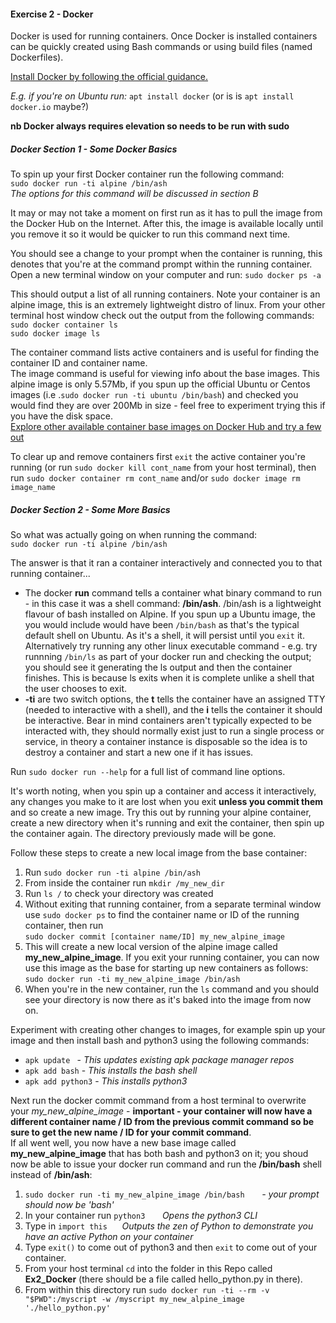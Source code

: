 #### Exercise 2 - Docker

Docker is used for running containers. Once Docker is installed containers can be quickly created using Bash commands or using build files (named Dockerfiles).

[Install Docker by following the official guidance.](https://docs.docker.com/get-started/)  

*E.g. if you're on Ubuntu run:*
`apt install docker` (or is is `apt install docker.io` maybe?)

**nb Docker always requires elevation so needs to be run with sudo**

##### Docker Section 1 - Some  Docker Basics
To spin up your first Docker container run the following command: </br>
`sudo docker run -ti alpine /bin/ash`<br>
*The options for this command will be discussed in section B*

It may or may not take a moment on first run as it has to pull the image from the Docker Hub on the Internet. After this, the image is available locally until you remove it so it would be quicker to run this command next time.

You should see a change to your prompt when the container is running, this denotes that you're at the command prompt within the running container. Open a new terminal window on your computer and run:
`sudo docker ps -a`


This should output a list of all running containers. Note your container is an alpine image, this is an extremely lightweight distro of linux. From your other terminal host window check out the output from the following commands:<br>
`sudo docker container ls`<br>
`sudo docker image ls`<br>

The container command lists active containers and is useful for finding the container ID and container name. <br>
The image command is useful for viewing info about the base images. This alpine image is only 5.57Mb, if you spun up the official Ubuntu or Centos images (i.e .`sudo docker run -ti ubuntu /bin/bash`) and checked you would find they are over 200Mb in size - feel free to experiment trying this if you have the disk space. <br>
[Explore other available container base images on Docker Hub and try a few out](https://hub.docker.com/search?q=&type=image)

To clear up and remove containers first `exit` the active container you're running (or run `sudo docker kill cont_name` from your host terminal), then run `sudo docker container rm cont_name` and/or `sudo docker image rm image_name`

#####  Docker Section 2 - Some More Basics
So what was actually going on when running the command:</br>
`sudo docker run -ti alpine /bin/ash`<br>

The answer is that it ran a container interactively and connected you to that running container...
* The docker **run** command tells a container what binary command to run - in this case it was a shell command: **/bin/ash**. /bin/ash is a lightweight flavour of bash installed on Alpine. If you spun up a Ubuntu image, the  you would include would have been `/bin/bash` as that's the typical default shell on Ubuntu. As it's a shell, it will persist until you `exit` it. Alternatively try running any other linux executable command - e.g. try runnning `/bin/ls` as part of your docker run and checking the output; you should see it generating the ls output and then the container finishes. This is because ls exits when it is complete unlike a shell that the user chooses to exit.
* **-ti** are two switch options, the **t** tells the container have an assigned TTY (needed to interactive with a shell), and the **i** tells the container it should be interactive. Bear in mind containers aren't typically expected to be interacted with, they should normally exist just to run a single process or service, in theory a container instance is disposable so the idea is to destroy a container and start a new one if it has issues.

Run `sudo docker run --help` for a full list of command line options.

It's worth noting, when you spin up a container and access it interactively, any changes you make to it are lost when you exit **unless you commit them** and so create a new image. Try this out by running your alpine container, create a new directory when it's running and exit the container, then spin up the container again. The directory previously made will be gone.

Follow these steps to create a new local image from the base container:
1. Run `sudo docker run -ti alpine /bin/ash`
2. From inside the container run `mkdir /my_new_dir`
3. Run `ls /` to check your directory was created
4. Without exiting that running container, from a separate terminal window use `sudo docker ps` to find the container name or ID of the running container, then run<br> `sudo docker commit [container name/ID] my_new_alpine_image`
5. This will create a new local version of the alpine image called **my_new_alpine_image**.  If you exit your running container, you can now use this image as the base for starting up new containers as follows: `sudo docker run -ti my_new_alpine_image /bin/ash`
6. When you're in the new container, run the `ls` command and you should see your directory is now there as it's baked into the image from now on.

Experiment with creating other changes to images, for example spin up your image and then install bash and python3 using the following commands:
* `apk update `  -  *This updates existing apk package manager repos*
* `apk add bash` - *This installs the bash shell*
* `apk add python3` -  *This installs python3*

Next run the docker commit command from a host terminal to overwrite your *my_new_alpine_image* - **important - your container will now have a different container name / ID from the previous commit command so be sure to get the new name / ID for your commit command**.<br>
If all went well, you now have a new base image called **my_new_alpine_image** that has both bash and python3 on it; you shoud now be able to issue your docker run command and run the **/bin/bash** shell instead of **/bin/ash**:<br>
1. `sudo docker run -ti my_new_alpine_image /bin/bash`  &nbsp;&nbsp;&nbsp;&nbsp;&nbsp; *- your prompt should now be 'bash'*
2. In your container run `python3` &nbsp;&nbsp;&nbsp;&nbsp;&nbsp; *Opens the python3 CLI*
3. Type in `import this`&nbsp;&nbsp;&nbsp;&nbsp;&nbsp; *Outputs the zen of Python to demonstrate you have an active Python on your container*
4. Type `exit()` to come out of python3 and then `exit` to come out of your container.
5. From your host terminal `cd` into the folder in this Repo called **Ex2_Docker** (there should be a file called hello_python.py in there).
5. From within this directory run `sudo docker run -ti --rm -v "$PWD":/myscript -w /myscript my_new_alpine_image './hello_python.py'`
